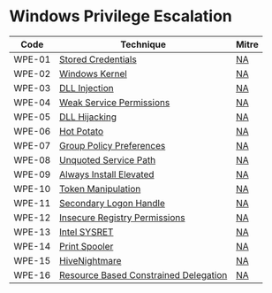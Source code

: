 # Windows Privilege Escalation

|Code     |Technique               |Mitre     |
|---------|------------------------|----------|
|WPE-01   |[Stored Credentials](https://pentestlab.blog/2017/04/19/stored-credentials/)|[NA](https://attack.mitre.org/)|
|WPE-02   |[Windows Kernel](https://pentestlab.blog/2017/04/24/windows-kernel-exploits/)|[NA](https://attack.mitre.org/)|
|WPE-03   |[DLL Injection](https://pentestlab.blog/2017/04/04/dll-injection/)|[NA](https://attack.mitre.org/)|
|WPE-04   |[Weak Service Permissions](https://pentestlab.blog/2017/03/30/weak-service-permissions/)|[NA](https://attack.mitre.org/)|
|WPE-05   |[DLL Hijacking](https://pentestlab.blog/2017/03/27/dll-hijacking/)|[NA](https://attack.mitre.org/)|
|WPE-06   |[Hot Potato](https://pentestlab.blog/2017/04/13/hot-potato/)|[NA](https://attack.mitre.org/)|
|WPE-07   |[Group Policy Preferences](https://pentestlab.blog/2017/03/20/group-policy-preferences/)|[NA](https://attack.mitre.org/)|
|WPE-08   |[Unquoted Service Path](https://pentestlab.blog/2017/03/09/unquoted-service-path/)|[NA](https://attack.mitre.org/)|
|WPE-09   |[Always Install Elevated](https://pentestlab.blog/2017/02/28/always-install-elevated/)|[NA](https://attack.mitre.org/)|
|WPE-10   |[Token Manipulation](https://pentestlab.blog/2017/04/03/token-manipulation/)|[NA](https://attack.mitre.org/)|
|WPE-11   |[Secondary Logon Handle](https://pentestlab.blog/2017/04/07/secondary-logon-handle/)|[NA](https://attack.mitre.org/)|
|WPE-12   |[Insecure Registry Permissions](https://pentestlab.blog/2017/03/31/insecure-registry-permissions/)|[NA](https://attack.mitre.org/)|
|WPE-13   |[Intel SYSRET](https://pentestlab.blog/2017/06/14/intel-sysret/)|[NA](https://attack.mitre.org/)|
|WPE-14   |[Print Spooler](https://pentestlab.blog/2021/08/02/universal-privilege-escalation-and-persistence-printer/)|[NA](https://attack.mitre.org/)|
|WPE-15   |[HiveNightmare](https://pentestlab.blog/2021/08/16/hivenightmare/)|[NA](https://attack.mitre.org/)|
|WPE-16   |[Resource Based Constrained Delegation](https://pentestlab.blog/2021/10/18/resource-based-constrained-delegation/)|[NA](https://attack.mitre.org/)|




 
